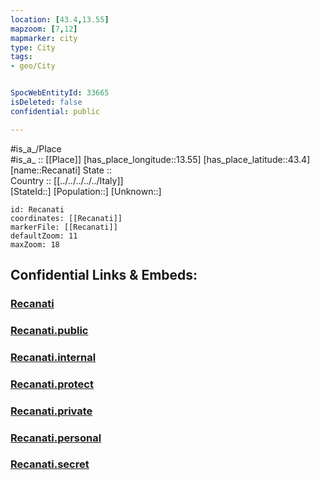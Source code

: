 ```yaml
---
location: [43.4,13.55] 
mapzoom: [7,12] 
mapmarker: city 
type: City
tags:
- geo/City


SpocWebEntityId: 33665
isDeleted: false
confidential: public

---
```

#is_a_/Place  
#is_a_ :: [[Place]] 
[has_place_longitude::13.55] 
[has_place_latitude::43.4] 
[name::Recanati] 
State ::  
Country :: [[../../../../../Italy]]  
[StateId::] 
[Population::] 
[Unknown::] 


```leaflet
id: Recanati
coordinates: [[Recanati]] 
markerFile: [[Recanati]] 
defaultZoom: 11 
maxZoom: 18
```


## Confidential Links & Embeds: 

### [Recanati](/_Standards/Earth/Continent/Europe/Europe~South/Italy/regions~Italy/Marche/Macerata.Province/City/Recanati.md) 

### [Recanati.public](/_public/Earth/Continent/Europe/Europe~South/Italy/regions~Italy/Marche/Macerata.Province/City/Recanati.public.md) 

### [Recanati.internal](/_internal/Earth/Continent/Europe/Europe~South/Italy/regions~Italy/Marche/Macerata.Province/City/Recanati.internal.md) 

### [Recanati.protect](/_protect/Earth/Continent/Europe/Europe~South/Italy/regions~Italy/Marche/Macerata.Province/City/Recanati.protect.md) 

### [Recanati.private](/_private/Earth/Continent/Europe/Europe~South/Italy/regions~Italy/Marche/Macerata.Province/City/Recanati.private.md) 

### [Recanati.personal](/_personal/Earth/Continent/Europe/Europe~South/Italy/regions~Italy/Marche/Macerata.Province/City/Recanati.personal.md) 

### [Recanati.secret](/_secret/Earth/Continent/Europe/Europe~South/Italy/regions~Italy/Marche/Macerata.Province/City/Recanati.secret.md)

